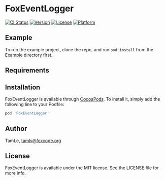 # FoxEventLogger

[![CI Status](https://img.shields.io/travis/TamLe/FoxEventLogger.svg?style=flat)](https://travis-ci.org/TamLe/FoxEventLogger)
[![Version](https://img.shields.io/cocoapods/v/FoxEventLogger.svg?style=flat)](https://cocoapods.org/pods/FoxEventLogger)
[![License](https://img.shields.io/cocoapods/l/FoxEventLogger.svg?style=flat)](https://cocoapods.org/pods/FoxEventLogger)
[![Platform](https://img.shields.io/cocoapods/p/FoxEventLogger.svg?style=flat)](https://cocoapods.org/pods/FoxEventLogger)

## Example

To run the example project, clone the repo, and run `pod install` from the Example directory first.

## Requirements

## Installation

FoxEventLogger is available through [CocoaPods](https://cocoapods.org). To install
it, simply add the following line to your Podfile:

```ruby
pod 'FoxEventLogger'
```

## Author

TamLe, tamlv@foxcode.org

## License

FoxEventLogger is available under the MIT license. See the LICENSE file for more info.
